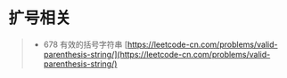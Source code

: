 # 扩号相关

> * 678 有效的括号字符串 [https://leetcode-cn.com/problems/valid-parenthesis-string/](https://leetcode-cn.com/problems/valid-parenthesis-string/)



